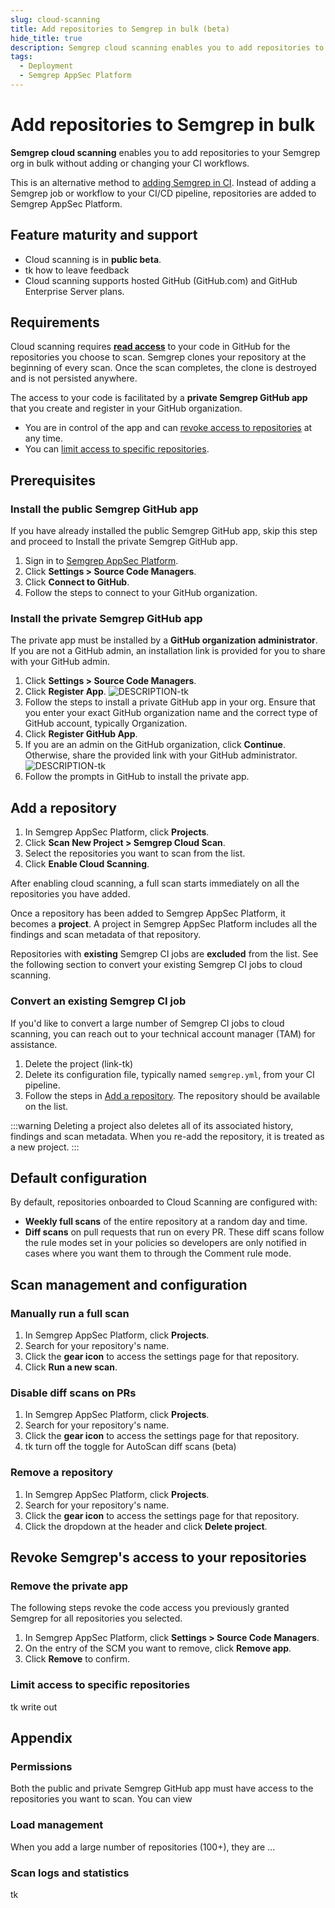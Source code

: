 ```yaml
---
slug: cloud-scanning
title: Add repositories to Semgrep in bulk (beta)
hide_title: true
description: Semgrep cloud scanning enables you to add repositories to your Semgrep org in bulk without changing your CI workflows.
tags:
  - Deployment
  - Semgrep AppSec Platform
---
```


# Add repositories to Semgrep in bulk

**Semgrep cloud scanning** enables you to add repositories to your Semgrep org in bulk without adding or changing your CI workflows.

This is an alternative method to [adding Semgrep in CI](/deployment/add-semgrep-to-ci). Instead of adding a Semgrep job or workflow to your CI/CD pipeline, repositories are added to Semgrep AppSec Platform.

## Feature maturity and support

- Cloud scanning is in **public beta**.
- tk how to leave feedback
- Cloud scanning supports hosted GitHub (GitHub.com) and GitHub Enterprise Server plans.

## Requirements

Cloud scanning requires **[<i class="fas fa-external-link fa-xs"></i> read access](https://docs.github.com/en/rest/authentication/permissions-required-for-github-apps?apiVersion=2022-11-28)** to your code in GitHub for the repositories you choose to scan. Semgrep clones your repository at the beginning of every scan. Once the scan completes, the clone is destroyed and is not persisted anywhere.

The access to your code is facilitated by a **private Semgrep GitHub app** that you create and register in your GitHub organization.

- You are in control of the app and can [revoke access to repositories](#remove-the-private-app) at any time.
- You can [limit access to specific repositories](#limit-access-to-specific-repositories).

<!-- Sara to provide steps on how to do both -->

## Prerequisites

### Install the public Semgrep GitHub app

If you have already installed the public Semgrep GitHub app, skip this step and proceed to Install the private Semgrep GitHub app.

1. Sign in to [<i class="fas fa-external-link fa-xs"></i> Semgrep AppSec Platform](https://semgrep.dev/login).
1. Click **<i class="fa-solid fa-gear"></i> Settings > Source Code Managers**.
1. Click **Connect to GitHub**.
1. Follow the steps to connect to your GitHub organization.

### Install the private Semgrep GitHub app

The private app must be installed by a **GitHub organization administrator**. If you are not a GitHub admin, an installation link is provided for you to share with your GitHub admin.

1. Click **<i class="fa-solid fa-gear"></i> Settings > Source Code Managers**.
1. Click **Register App**.
![DESCRIPTION-tk](/img/scm-create-private-app.png)
1. Follow the steps to install a private GitHub app in your org. Ensure that you enter your exact GitHub organization name and the correct type of GitHub account, typically Organization.
1. Click **Register GitHub App**.
1. If you are an admin on the GitHub organization, click **Continue**. Otherwise, share the provided link with your GitHub administrator.
![DESCRIPTION-tk](/img/scm-confirm-private-app.png#sm-width-noborder)
1. Follow the prompts in GitHub to install the private app.

## Add a repository

1. In Semgrep AppSec Platform, click **<i class="fa-solid fa-folder-open"></i> Projects**.
1. Click **Scan New Project > Semgrep Cloud Scan**.
1. Select the repositories you want to scan from the list.
1. Click **Enable Cloud Scanning**.

After enabling cloud scanning, a full scan starts immediately on all the repositories you have added. <!-- may be false, initial scan may start up to 6 days after, will double check -->

Once a repository has been added to Semgrep AppSec Platform, it becomes a **project**. A project in Semgrep AppSec Platform includes all the findings and scan metadata of that repository.

Repositories with **existing** Semgrep CI jobs are **excluded** from the list. See the following section to convert your existing Semgrep CI jobs to cloud scanning.

<!-- This next section is totally unverified. Sara should probably test this out -->

### Convert an existing Semgrep CI job

If you'd like to convert a large number of Semgrep CI jobs to cloud scanning, you can reach out to your technical account manager (TAM) for assistance.

1. Delete the project (link-tk)
1. Delete its configuration file, typically named `semgrep.yml`, from your CI pipeline.
1. Follow the steps in [Add a repository](#add-a-repository). The repository should be available on the list.

:::warning
Deleting a project also deletes all of its associated history, findings and scan metadata. When you re-add the repository, it is treated as a new project.
:::

## Default configuration

By default, repositories onboarded to Cloud Scanning are configured with:

- **Weekly full scans** of the entire repository at a random day and time. <!-- clarify how this randomness works, it's the same time and day every week -->
- **Diff scans** on pull requests that run on every PR. These diff scans follow the rule modes set in your policies so developers are only notified in cases where you want them to through the Comment rule mode. <!-- needs reword -->

## Scan management and configuration

### Manually run a full scan

1. In Semgrep AppSec Platform, click **<i class="fa-solid fa-folder-open"></i> Projects**.
1. Search for your repository's name.
1. Click the **<i class="fa-solid fa-gear"></i> gear icon** to access the settings page for that repository.
1. Click **Run a new scan**.

### Disable diff scans on PRs

1. In Semgrep AppSec Platform, click **<i class="fa-solid fa-folder-open"></i> Projects**.
1. Search for your repository's name.
1. Click the **<i class="fa-solid fa-gear"></i> gear icon** to access the settings page for that repository.
1. tk turn off the toggle for AutoScan diff scans (beta)

### Remove a repository

1. In Semgrep AppSec Platform, click **<i class="fa-solid fa-folder-open"></i> Projects**.
1. Search for your repository's name.
1. Click the **<i class="fa-solid fa-gear"></i> gear icon** to access the settings page for that repository.
1. Click the dropdown at the header and click **Delete project**.

## Revoke Semgrep's access to your repositories

### Remove the private app

The following steps revoke the code access you previously granted Semgrep for all repositories you selected.

1. In Semgrep AppSec Platform, click **<i class="fa-solid fa-gear"></i> Settings > Source Code Managers**.
1. On the entry of the SCM you want to remove, click **Remove app**.
1. Click **Remove** to confirm.

### Limit access to specific repositories

tk write out

## Appendix

### Permissions

Both the public and private Semgrep GitHub app must have access to the repositories you want to scan. You can view

### Load management

When you add a large number of repositories (100+), they are ...

### Scan logs and statistics

tk
